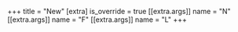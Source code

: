 +++
title = "New"
[extra]
is_override = true
[[extra.args]]
name = "N"
[[extra.args]]
name = "F"
[[extra.args]]
name = "L"
+++